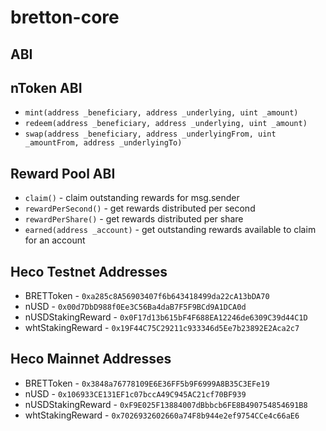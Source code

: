 # bretton-core

## ABI

## nToken ABI
- `mint(address _beneficiary, address _underlying, uint _amount)`
- `redeem(address _beneficiary, address _underlying, uint _amount)`
- `swap(address _beneficiary, address _underlyingFrom, uint _amountFrom, address _underlyingTo)`

## Reward Pool ABI
- `claim()` - claim outstanding rewards for msg.sender
- `rewardPerSecond()` - get rewards distributed per second
- `rewardPerShare()` - get rewards distributed per share
- `earned(address _account)` - get outstanding rewards available to claim for an account

## Heco Testnet Addresses
- BRETToken - `0xa285c8A56903407f6b643418499da22cA13bDA70`
- nUSD - `0x00d7DbD988f0Ee3C56Ba4daB7F5F9BCd9A1DCA0d`
- nUSDStakingReward - `0x0F17d13b615bF4F688EA12246de6309C39d44C1D`
- whtStakingReward - `0x19F44C75C29211c933346d5Ee7b23892E2Aca2c7`

## Heco Mainnet Addresses
- BRETToken - `0x3848a76778109E6E36FF5b9F6999A8B35C3EFe19`
- nUSD - `0x106933CE131EF1c07bccA49C945AC21cf70BF939`
- nUSDStakingReward - `0xF9E025F13884007dBbbcb6FE8B490754854691B8`
- whtStakingReward - `0x7026932602660a74F8b944e2ef9754CCe4c66aE6`
